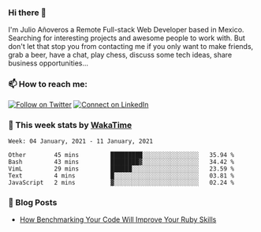 ### Hi there 👋

I'm Julio Añoveros a Remote Full-stack Web Developer based in Mexico. Searching for interesting projects and awesome people to work with. But don't let that stop you from contacting me if you only want to make friends, grab a beer, have a chat, play chess, discuss some tech ideas, share business opportunities... 

### :mailbox: How to reach me:

[![Follow on Twitter](https://img.shields.io/badge/--twitter?label=Twitter&logo=Twitter&style=social)](https://twitter.com/AnoverosJulio) [![Connect on LinkedIn](https://img.shields.io/badge/--linkedin?label=LinkedIn&logo=LinkedIn&style=social)](https://www.linkedin.com/in/jubaan)

### :construction_worker: This week stats by [WakaTime]('https://wakatime.com')
<!--START_SECTION:waka-->
```text
Week: 04 January, 2021 - 11 January, 2021

Other        45 mins         █████████░░░░░░░░░░░░░░░░   35.94 % 
Bash         43 mins         ████████▓░░░░░░░░░░░░░░░░   34.42 % 
VimL         29 mins         ██████░░░░░░░░░░░░░░░░░░░   23.59 % 
Text         4 mins          █░░░░░░░░░░░░░░░░░░░░░░░░   03.81 % 
JavaScript   2 mins          ▓░░░░░░░░░░░░░░░░░░░░░░░░   02.24 % 
```
<!--END_SECTION:waka-->

### :newspaper: Blog Posts
<!-- BLOG-POST-LIST:START -->
- [How Benchmarking Your Code Will Improve Your Ruby Skills](https://dev.to/jubaan/how-benchmarking-your-code-will-improve-your-ruby-skills-2m83)
<!-- BLOG-POST-LIST:END -->


